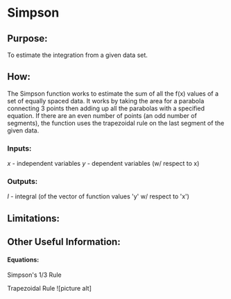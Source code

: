 
# Simpson

## Purpose:
To estimate the integration from a given data set.

## How:
The Simpson function works to estimate the sum of all the f(x) values of a set of equally spaced data. It works by taking the area for a parabola connecting 3 points then adding up all the parabolas with a specified equation. If there are an even number of points (an odd number of segments), the function uses the trapezoidal rule on the last segment of the given data. 

### Inputs:
*x* - independent variables
*y* - dependent variables (w/ respect to x)

### Outputs:
*I* - integral (of the vector of function values 'y' w/ respect to 'x')


## Limitations:


## Other Useful Information:

#### Equations:
Simpson's 1/3 Rule

Trapezoidal Rule
![picture alt]
